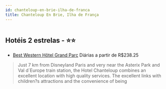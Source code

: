 ```yaml
---
id: chanteloup-en-brie-ilha-de-franca
title: Chanteloup En Brie, Ilha de França
---
```


<center><img src="http://photos.hotelbeds.com/giata/04/049462/049462a_hb_a_002.jpg" alt="" /></center>


## Hotéis 2 estrelas - ⭐️⭐️

-    [Best Western Hôtel Grand Parc](https://www.hurb.com/hoteis/chanteloup-en-brie/best-western-hotel-grand-parc-JNP-JP043830?cmp=18055) Diárias a partir de R$238.25
   > Just 7 km from Disneyland Paris and very near the Asterix Park and Val d´Europe train station, the Hotel Chanteloup combines an excellent location with high quality services.    The excellent links with children?s attractions and the convenience of being 
